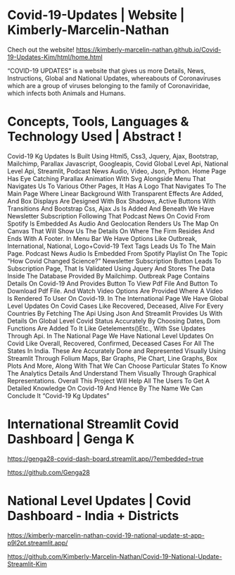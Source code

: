 # Covid-19-Updates | Website | Kimberly-Marcelin-Nathan 
Chech out the website!
https://kimberly-marcelin-nathan.github.io/Covid-19-Updates-Kim/html/home.html

“COVID-19 UPDATES” is a website that gives us more Details, News, Instructions, Global and National Updates, whereabouts of Coronaviruses which are a group of viruses belonging to the family of Coronaviridae, which infects both Animals and Humans.

# Concepts, Tools, Languages & Technology Used | Abstract !

Covid-19 Kg Updates Is Built Using Html5, Css3, Jquery, Ajax, Bootstrap, Mailchimp, Parallax Javascript, Googleapis, Covid Global Level Api, National Level Api, Streamlit, Podcast News Audio, Video, Json, Python. 
Home Page Has Eye Catching Parallax Animation With Svg Alongside Menu That Navigates Us To Various Other Pages, It Has A Logo That Navigates To The Main Page Where Linear Background With Transparent Effects Are Added, And Box Displays Are Designed With Box Shadows, Active Buttons With Transitions And Bootstrap Css, Ajax Js Is Added And Beneath We Have Newsletter Subscription Following That Podcast News On Covid From Spotify Is Embedded As Audio And Geolocation Renders Us The Map On Canvas That Will Show Us The Details On Where The Firm Resides And Ends With A Footer. 
In Menu Bar We Have Options Like Outbreak, International, National, Logo+Covid-19 Text Tags Leads Us To The Main Page. 
Podcast News Audio Is Embedded From Spotify Playlist On The Topic “How Covid Changed Science?” 
Newsletter Subscription Button Leads To Subscription Page, That Is Validated Using Jquery And Stores The Data Inside The Database Provided By Mailchimp. 
Outbreak Page Contains Details On Covid-19 And Provides Button To View Pdf File And Button To Download Pdf File. And Watch Video Options Are Provided Where A Video Is Rendered To User On Covid-19. 
In The International Page We Have Global Level Updates On Covid Cases Like Recovered, Deceased, Alive For Every Countries By Fetching The Api Using Json And Streamlit Provides Us With Details On Global Level Covid Status Accurately By Choosing Dates, Dom Functions Are Added To It Like Getelements()Etc., With Sse Updates Through Api. 
In The National Page We Have National Level Updates On Covid Like Overall, Recovered, Confirmed, Deceased Cases For All The States In India. 
These Are Accurately Done and Represented Visually Using Streamlit Through Folium Maps, Bar Graphs, Pie Chart, Line Graphs, Box Plots And More, Along With That We Can Choose Particular States To Know The Analytics Details And Understand Them Visually Through Graphical Representations. 
Overall This Project Will Help All The Users To Get A Detailed Knowledge On Covid-19 And Hence By The Name We Can Conclude It “Covid-19 Kg Updates”

# International Streamlit Covid Dashboard | Genga K

https://genga28-covid-dash-board.streamlit.app//?embedded=true

https://github.com/Genga28

# National Level Updates | Covid Dashboard - India + Districts 

https://kimberly-marcelin-nathan-covid-19-national-update-st-app-p9l2pt.streamlit.app/

https://github.com/Kimberly-Marcelin-Nathan/Covid-19-National-Update-Streamlit-Kim

